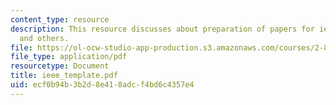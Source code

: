```yaml
---
content_type: resource
description: This resource discusses about preparation of papers for ieee transactions
  and others.
file: https://ol-ocw-studio-app-production.s3.amazonaws.com/courses/2-830j-control-of-manufacturing-processes-sma-6303-spring-2008/ecf0b94b3b2d8e418adcf4bd6c4357e4_ieee_template.pdf
file_type: application/pdf
resourcetype: Document
title: ieee_template.pdf
uid: ecf0b94b-3b2d-8e41-8adc-f4bd6c4357e4
---
```

